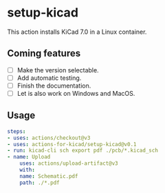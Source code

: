 # setup-kicad
This action installs KiCad 7.0 in a Linux container.

## Coming features
- [ ] Make the version selectable.
- [ ] Add automatic testing.
- [ ] Finish the documentation.
- [ ] Let is also work on Windows and MacOS.

## Usage
```yaml
steps:
- uses: actions/checkout@v3
- uses: actions-for-kicad/setup-kicad@v0.1
- run: kicad-cli sch export pdf ./pcb/*.kicad_sch
- name: Upload 
    uses: actions/upload-artifact@v3
    with:
    name: Schematic.pdf
    path: ./*.pdf
```
